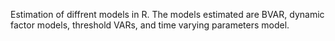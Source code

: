 Estimation of diffrent models in R. The models estimated are BVAR, dynamic factor models, threshold VARs, and time varying parameters model.  
